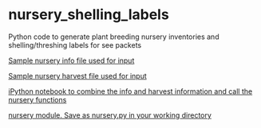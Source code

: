 # nursery_shelling_labels
Python code to generate plant breeding nursery inventories and shelling/threshing labels for see packets
  
[Sample nursery info file used for input](nursery_sample_info.csv) 

[Sample nursery harvest file used for input](harvest_notes_sample.csv)  

[iPython notebook to combine the info and harvest information and call the nursery functions](Nursery_sample.ipynb)  
  
[nursery module. Save as nursery.py in your working directory](nursery.py)
